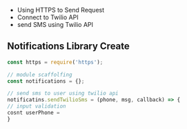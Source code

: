 
- Using HTTPS to Send Request
- Connect to Twilio API
- send SMS using Twilio API

## Notifications Library Create

```js 
const https = require('https');

// module scaffolfing 
const notifications = {};

// send sms to user using twilio api
notificatins.sendTwilioSms = (phone, msg, callback) => {
// input validation 
cosnt userPhone = 
}
```